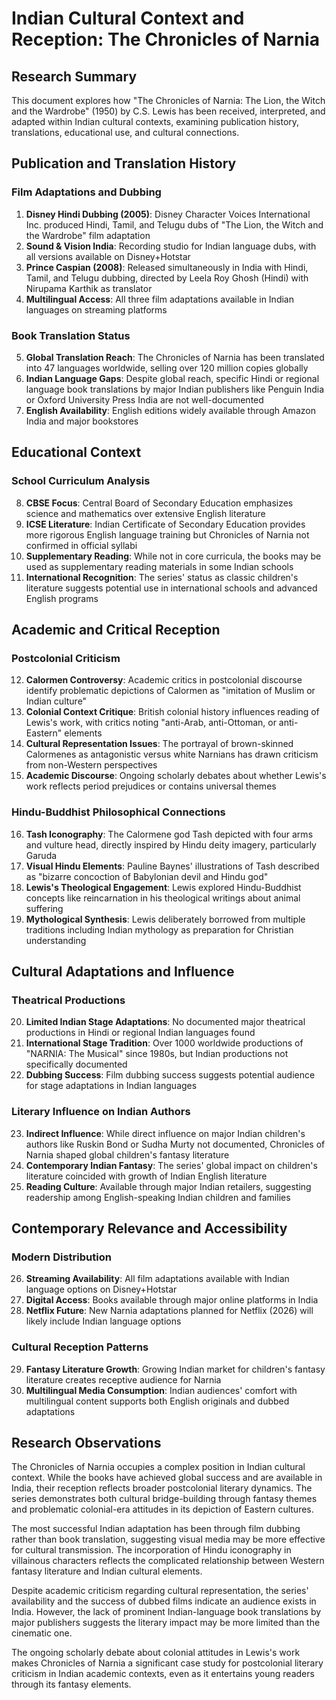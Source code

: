 # Indian Cultural Context and Reception: The Chronicles of Narnia

## Research Summary

This document explores how "The Chronicles of Narnia: The Lion, the Witch and the Wardrobe" (1950) by C.S. Lewis has been received, interpreted, and adapted within Indian cultural contexts, examining publication history, translations, educational use, and cultural connections.

## Publication and Translation History

### Film Adaptations and Dubbing
1. **Disney Hindi Dubbing (2005)**: Disney Character Voices International Inc. produced Hindi, Tamil, and Telugu dubs of "The Lion, the Witch and the Wardrobe" film adaptation
2. **Sound & Vision India**: Recording studio for Indian language dubs, with all versions available on Disney+Hotstar
3. **Prince Caspian (2008)**: Released simultaneously in India with Hindi, Tamil, and Telugu dubbing, directed by Leela Roy Ghosh (Hindi) with Nirupama Karthik as translator
4. **Multilingual Access**: All three film adaptations available in Indian languages on streaming platforms

### Book Translation Status
5. **Global Translation Reach**: The Chronicles of Narnia has been translated into 47 languages worldwide, selling over 120 million copies globally
6. **Indian Language Gaps**: Despite global reach, specific Hindi or regional language book translations by major Indian publishers like Penguin India or Oxford University Press India are not well-documented
7. **English Availability**: English editions widely available through Amazon India and major bookstores

## Educational Context

### School Curriculum Analysis
8. **CBSE Focus**: Central Board of Secondary Education emphasizes science and mathematics over extensive English literature
9. **ICSE Literature**: Indian Certificate of Secondary Education provides more rigorous English language training but Chronicles of Narnia not confirmed in official syllabi
10. **Supplementary Reading**: While not in core curricula, the books may be used as supplementary reading materials in some Indian schools
11. **International Recognition**: The series' status as classic children's literature suggests potential use in international schools and advanced English programs

## Academic and Critical Reception

### Postcolonial Criticism
12. **Calormen Controversy**: Academic critics in postcolonial discourse identify problematic depictions of Calormen as "imitation of Muslim or Indian culture"
13. **Colonial Context Critique**: British colonial history influences reading of Lewis's work, with critics noting "anti-Arab, anti-Ottoman, or anti-Eastern" elements
14. **Cultural Representation Issues**: The portrayal of brown-skinned Calormenes as antagonistic versus white Narnians has drawn criticism from non-Western perspectives
15. **Academic Discourse**: Ongoing scholarly debates about whether Lewis's work reflects period prejudices or contains universal themes

### Hindu-Buddhist Philosophical Connections
16. **Tash Iconography**: The Calormene god Tash depicted with four arms and vulture head, directly inspired by Hindu deity imagery, particularly Garuda
17. **Visual Hindu Elements**: Pauline Baynes' illustrations of Tash described as "bizarre concoction of Babylonian devil and Hindu god"
18. **Lewis's Theological Engagement**: Lewis explored Hindu-Buddhist concepts like reincarnation in his theological writings about animal suffering
19. **Mythological Synthesis**: Lewis deliberately borrowed from multiple traditions including Indian mythology as preparation for Christian understanding

## Cultural Adaptations and Influence

### Theatrical Productions
20. **Limited Indian Stage Adaptations**: No documented major theatrical productions in Hindi or regional Indian languages found
21. **International Stage Tradition**: Over 1000 worldwide productions of "NARNIA: The Musical" since 1980s, but Indian productions not specifically documented
22. **Dubbing Success**: Film dubbing success suggests potential audience for stage adaptations in Indian languages

### Literary Influence on Indian Authors
23. **Indirect Influence**: While direct influence on major Indian children's authors like Ruskin Bond or Sudha Murty not documented, Chronicles of Narnia shaped global children's fantasy literature
24. **Contemporary Indian Fantasy**: The series' global impact on children's literature coincided with growth of Indian English literature
25. **Reading Culture**: Available through major Indian retailers, suggesting readership among English-speaking Indian children and families

## Contemporary Relevance and Accessibility

### Modern Distribution
26. **Streaming Availability**: All film adaptations available with Indian language options on Disney+Hotstar
27. **Digital Access**: Books available through major online platforms in India
28. **Netflix Future**: New Narnia adaptations planned for Netflix (2026) will likely include Indian language options

### Cultural Reception Patterns
29. **Fantasy Literature Growth**: Growing Indian market for children's fantasy literature creates receptive audience for Narnia
30. **Multilingual Media Consumption**: Indian audiences' comfort with multilingual content supports both English originals and dubbed adaptations

## Research Observations

The Chronicles of Narnia occupies a complex position in Indian cultural context. While the books have achieved global success and are available in India, their reception reflects broader postcolonial literary dynamics. The series demonstrates both cultural bridge-building through fantasy themes and problematic colonial-era attitudes in its depiction of Eastern cultures.

The most successful Indian adaptation has been through film dubbing rather than book translation, suggesting visual media may be more effective for cultural transmission. The incorporation of Hindu iconography in villainous characters reflects the complicated relationship between Western fantasy literature and Indian cultural elements.

Despite academic criticism regarding cultural representation, the series' availability and the success of dubbed films indicate an audience exists in India. However, the lack of prominent Indian-language book translations by major publishers suggests the literary impact may be more limited than the cinematic one.

The ongoing scholarly debate about colonial attitudes in Lewis's work makes Chronicles of Narnia a significant case study for postcolonial literary criticism in Indian academic contexts, even as it entertains young readers through its fantasy elements.